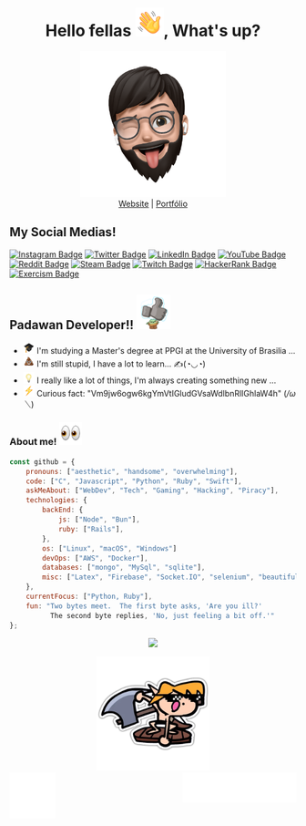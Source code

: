<h1 align="center">Hello fellas <img src="./assets/images/wave.gif" width="50"/>, What's up?</h1>

<div align="center">
<img src="./assets/images/Memoji.png" width="256" alight-itens="center">
</div>

<div align="center">
<a href="https://vinicius.is-a.dev/">Website</a> | 
<a href="https://vini.thedev.id/">Portfólio</a>
</div>

## My Social Medias!
[![Instagram Badge](https://img.shields.io/badge/Instagram-E4405F?logo=instagram&logoColor=fff&style=flat)](https://instagram.com/vncsmnl)
[![Twitter Badge](https://img.shields.io/badge/Twitter-1DA1F2?logo=twitter&logoColor=fff&style=flat)](https://twitter.com/vncsmnl)
[![LinkedIn Badge](https://img.shields.io/badge/LinkedIn-0A66C2?logo=linkedin&logoColor=fff&style=flat)](https://br.linkedin.com/in/vncsmnl)
[![YouTube Badge](https://img.shields.io/badge/YouTube-F00?logo=youtube&logoColor=fff&style=flat)](https://www.youtube.com/@oavassalador/)
[![Reddit Badge](https://img.shields.io/badge/Reddit-FF4500?logo=reddit&logoColor=fff&style=flat)](https://www.reddit.com/user/vncsmnl)
[![Steam Badge](https://img.shields.io/badge/Steam-000?logo=steam&logoColor=fff&style=flat)](https://steamcommunity.com/id/vncsmnl)
[![Twitch Badge](https://img.shields.io/badge/Twitch-9146FF?logo=twitch&logoColor=fff&style=flat)](https://www.twitch.tv/vncsmnl)
[![HackerRank Badge](https://img.shields.io/badge/HackerRank-00EA64?logo=hackerrank&logoColor=000&style=flat)](https://www.hackerrank.com/vncsmnl?hr_r=1)
[![Exercism Badge](https://img.shields.io/badge/Exercism-009CAB?logo=exercism&logoColor=fff&style=flat)](https://exercism.org/profiles/vncsmnl)

## Padawan Developer!! <img src="./assets/images/BabyYoda.gif" width="60">

- <img src="./assets/images/degree.gif" width="20" /> I'm studying a Master's degree at PPGI at the University of Brasilia ...
- <img src="./assets/images/poop.gif" width="20" /> I'm still stupid, I have a lot to learn... ✍️(◔◡◔)
- <img src="./assets/images/idea.gif" width="20" /> I really like a lot of things, I'm always creating something new ...
- <img src="./assets/images/thunder.gif" width="20" /> Curious fact: "Vm9jw6ogw6kgYmVtIGludGVsaWdlbnRlIGhlaW4h" (*/ω＼*)

### About me! <img src="assets/images/eyes.gif" width="40">

``` javascript
const github = {
    pronouns: ["aesthetic", "handsome", "overwhelming"],
    code: ["C", "Javascript", "Python", "Ruby", "Swift"],
    askMeAbout: ["WebDev", "Tech", "Gaming", "Hacking", "Piracy"],
    technologies: {
        backEnd: {
            js: ["Node", "Bun"],
            ruby: ["Rails"],
        },
        os: ["Linux", "macOS", "Windows"]
        devOps: ["AWS", "Docker"],
        databases: ["mongo", "MySql", "sqlite"],
        misc: ["Latex", "Firebase", "Socket.IO", "selenium", "beautifulsoup", "open-cv", "pandas", "bots"]
    },
    currentFocus: ["Python, Ruby"],
    fun: "Two bytes meet.  The first byte asks, 'Are you ill?'
          The second byte replies, 'No, just feeling a bit off.'"
};
```
<p align="center">
  <a href="https://skillicons.dev">
    <img src="https://skillicons.dev/icons?i=c,bun,nodejs,django,rails,swift,sqlite,docker,kubernetes" />
  </a>
</p>

<div align="center">
<img src="./assets/images/Link.png" width="200" alight-itens="center">
</div>

<div><img align="right" src="./assets/images/vncsmnl.gif" alt="signature" width="200"></div> 
<div><img align="left" src="./assets/images/rate1_w.png" alt="like" width="80"></div>
